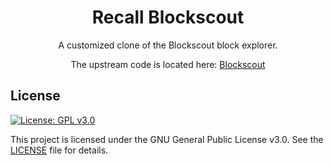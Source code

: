 <h1 align="center">Recall Blockscout</h1>
<p align="center">A customized clone of the Blockscout block explorer.</p>
<div align="center">

The upstream code is located here: [Blockscout](https://github.com/blockscout/blockscout)
</div>

## License

[![License: GPL v3.0](https://img.shields.io/badge/License-GPL%20v3-blue.svg)](https://www.gnu.org/licenses/gpl-3.0)

This project is licensed under the GNU General Public License v3.0. See the [LICENSE](LICENSE) file for details.
